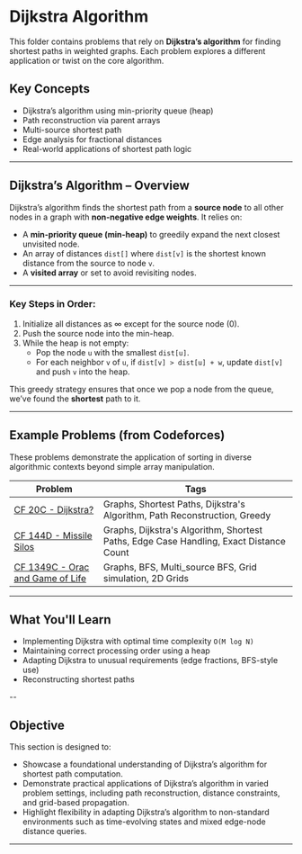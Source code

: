 # Dijkstra Algorithm
 This folder contains problems that rely on **Dijkstra’s algorithm** for finding shortest paths in weighted graphs. Each problem explores a different application or twist on the core algorithm.

## Key Concepts
- Dijkstra’s algorithm using min-priority queue (heap)
- Path reconstruction via parent arrays
- Multi-source shortest path
- Edge analysis for fractional distances
- Real-world applications of shortest path logic

---

## Dijkstra’s Algorithm – Overview

Dijkstra’s algorithm finds the shortest path from a **source node** to all other nodes in a graph with **non-negative edge weights**. It relies on:

- A **min-priority queue (min-heap)** to greedily expand the next closest unvisited node.
- An array of distances `dist[]` where `dist[v]` is the shortest known distance from the source to node `v`.
- A **visited array** or set to avoid revisiting nodes.

---

### Key Steps in Order:
1. Initialize all distances as ∞ except for the source node (0).
2. Push the source node into the min-heap.
3. While the heap is not empty:
   - Pop the node `u` with the smallest `dist[u]`.
   - For each neighbor `v` of `u`, if `dist[v] > dist[u] + w`, update `dist[v]` and push `v` into the heap.

This greedy strategy ensures that once we pop a node from the queue, we’ve found the **shortest** path to it.

---

## Example Problems (from Codeforces)

These problems demonstrate the application of sorting in diverse algorithmic contexts beyond simple array manipulation.

| Problem | Tags |
|--------|------|
| [CF 20C - Dijkstra?](https://codeforces.com/problemset/problem/20/C) | Graphs, Shortest Paths, Dijkstra's Algorithm, Path Reconstruction, Greedy |
| [CF 144D - Missile Silos](https://codeforces.com/problemset/problem/144/D) | Graphs, Dijkstra's Algorithm, Shortest Paths, Edge Case Handling, Exact Distance Count |
| [CF 1349C - Orac and Game of Life]([https://codeforces.com/problemset/problem/863/E](https://codeforces.com/problemset/problem/1349/C)) | Graphs, BFS, Multi_source BFS, Grid simulation, 2D Grids |

---

##  What You'll Learn

- Implementing Dijkstra with optimal time complexity `O(M log N)`
- Maintaining correct processing order using a heap
- Adapting Dijkstra to unusual requirements (edge fractions, BFS-style use)
- Reconstructing shortest paths

--

## Objective

This section is designed to:
- Showcase a foundational understanding of Dijkstra’s algorithm for shortest path computation.
- Demonstrate practical applications of Dijkstra’s algorithm in varied problem settings, including path reconstruction, distance constraints, and grid-based propagation.
- Highlight flexibility in adapting Dijkstra’s algorithm to non-standard environments such as time-evolving states and mixed edge-node distance queries.

---
